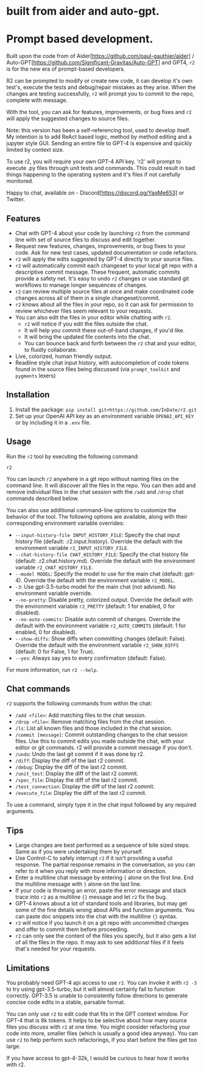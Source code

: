 # built from aider and auto-gpt.

# Prompt based development. 
Built upon the code from of Aider[https://github.com/paul-gauthier/aider] / Auto-GPT[https://github.com/Significant-Gravitas/Auto-GPT] and GPT4, `r2` is for the new era of prompt-based developers. 

R2 can be prompted to modify or create new code, it can develop it's own test's, execute the tests and debug/repair mistakes as they arise. When the changes are testing successfully, `r2` will prompt you to commit to the repo, complete with message.

With the tool, you can ask for features, improvements, or bug fixes and `r2` will apply the suggested changes to source files.

Note: this version has been a self-referencing tool, used to develop itself. My intention is to add ReAct based logic, method by method editing and a jupyter style GUI. Sending an entire file to GPT-4 is expensive and quickly limited by context size. 

To use r2, you will require your own GPT-4 API key. 
'r2' will prompt to execute .py files through unit tests and commands. This could result in bad things happening to the operating system and it's files if not carefully monitored. 

Happy to chat, available on - Discord[https://discord.gg/YaqMe653] or Twitter.

## Features

* Chat with GPT-4 about your code by launching `r2` from the command line with set of source files to discuss and edit together.
* Request new features, changes, improvements, or bug fixes to your code. Ask for new test cases, updated documentation or code refactors.
* `r2` will apply the edits suggested by GPT-4 directly to your source files.
* `r2` will automatically commit each changeset to your local git repo with a descriptive commit message. These frequent, automatic commits provide a safety net. It's easy to undo `r2` changes or use standard git workflows to manage longer sequences of changes.
* `r2` can review multiple source files at once and make coordinated code changes across all of them in a single changeset/commit.
* `r2` knows about all the files in your repo, so it can ask for permission to review whichever files seem relevant to your requests.
* You can also edit the files in your editor while chatting with `r2`.
  * `r2` will notice if you edit the files outside the chat.
  * It will help you commit these out-of-band changes, if you'd like.
  * It will bring the updated file contents into the chat.
  * You can bounce back and forth between the `r2` chat and your editor, to fluidly collaborate.
* Live, colorized, human friendly output.
* Readline style chat input history, with autocompletion of code tokens found in the source files being discussed (via `prompt_toolkit` and `pygments` lexers)

## Installation

1. Install the package: `pip install git+https://github.com/InDate/r2.git`
2. Set up your OpenAI API key as an environment variable `OPENAI_API_KEY` or by including it in a `.env` file.

## Usage

Run the `r2` tool by executing the following command:

```
r2
```

You can launch `r2` anywhere in a git repo without naming files on the command line.
It will discover all the files in the repo.
You can then add and remove individual files in the chat session with the `/add` and `/drop` chat commands described below.

You can also use additional command-line options to customize the behavior of the tool. The following options are available, along with their corresponding environment variable overrides:

- `--input-history-file INPUT_HISTORY_FILE`: Specify the chat input history file (default: .r2.input.history). Override the default with the environment variable `r2_INPUT_HISTORY_FILE`.
- `--chat-history-file CHAT_HISTORY_FILE`: Specify the chat history file (default: .r2.chat.history.md). Override the default with the environment variable `r2_CHAT_HISTORY_FILE`.
- `--model MODEL`: Specify the model to use for the main chat (default: gpt-4). Override the default with the environment variable `r2_MODEL`.
- `-3`: Use gpt-3.5-turbo model for the main chat (not advised). No environment variable override.
- `--no-pretty`: Disable pretty, colorized output. Override the default with the environment variable `r2_PRETTY` (default: 1 for enabled, 0 for disabled).
- `--no-auto-commits`: Disable auto commit of changes. Override the default with the environment variable `r2_AUTO_COMMITS` (default: 1 for enabled, 0 for disabled).
- `--show-diffs`: Show diffs when committing changes (default: False). Override the default with the environment variable `r2_SHOW_DIFFS` (default: 0 for False, 1 for True).
- `--yes`: Always say yes to every confirmation (default: False).

For more information, run `r2 --help`.

## Chat commands

`r2` supports the following commands from within the chat:

* `/add <file>`: Add matching files to the chat session.
* `/drop <file>`: Remove matching files from the chat session.
* `/ls`: List all known files and those included in the chat session.
* `/commit [message]`: Commit outstanding changes to the chat session files. Use this to commit edits you made outside the chat, with your editor or git commands. r2 will provide a commit message if you don't.
* `/undo`: Undo the last git commit if it was done by r2.
* `/diff`: Display the diff of the last r2 commit.
* `/debug`: Display the diff of the last r2 commit.
* `/unit_test`: Display the diff of the last r2 commit.
* `/spec_file`: Display the diff of the last r2 commit.
* `/test_connection`: Display the diff of the last r2 commit.
* `/execute_file`: Display the diff of the last r2 commit.


To use a command, simply type it in the chat input followed by any required arguments.

## Tips

* Large changes are best performed as a sequence of bite sized steps. Same as if you were undertaking them by yourself.
* Use Control-C to safely interrupt `r2` if it isn't providing a useful response. The partial response remains in the conversation, so you can refer to it when you reply with more information or direction.
* Enter a multiline chat message by entering `{` alone on the first line. End the multiline message with `}` alone on the last line.
* If your code is throwing an error, paste the error message and stack trace into `r2` as a multiline `{}` message and let `r2` fix the bug.
* GPT-4 knows about a lot of standard tools and libraries, but may get some of the fine details wrong about APIs and function arguments. You can paste doc snippets into the chat with the  multiline `{}` syntax.
* `r2` will notice if you launch it on a git repo with uncommitted changes and offer to commit them before proceeding.
* `r2` can only see the content of the files you specify, but it also gets a list of all the files in the repo. It may ask to see additional files if it feels that's needed for your requests.

## Limitations

You probably need GPT-4 api access to use `r2`.
You can invoke it with `r2 -3` to try using gpt-3.5-turbo, but it will almost certainly fail to function correctly.
GPT-3.5 is unable to consistently follow directions to generate concise code edits in a stable, parsable format.

You can only use `r2` to edit code that fits in the GPT context window.
For GPT-4 that is 8k tokens.
It helps to be selective about how many source files you discuss with `r2` at one time.
You might consider refactoring your code into more, smaller files (which is usually a good idea anyway).
You can use `r2` to help perform such refactorings, if you start before the files get too large.

If you have access to gpt-4-32k, I would be curious to hear how it works with r2.
